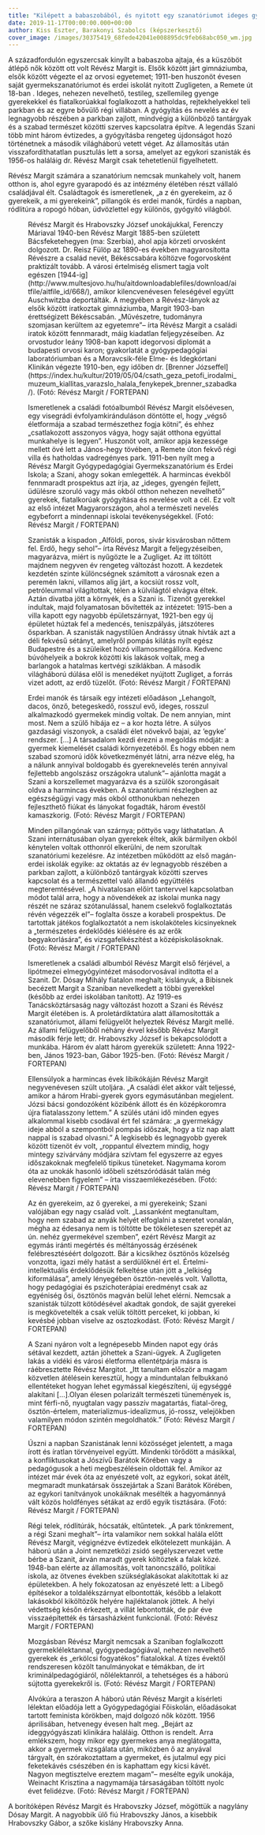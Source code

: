 ```yaml
---
title: "Kilépett a babaszobából, és nyitott egy szanatóriumot ideges gyerekeknek"
date: 2019-11-17T00:00:00.000+00:00
author: Kiss Eszter, Barakonyi Szabolcs (képszerkesztő)
cover_image: /images/30375419_68fede42041e008895dc9feb68abc050_wm.jpg
---
```


A századfordulón egyszercsak kinyílt a babaszoba ajtaja, és a küszöböt átlépő nők között ott volt Révész Margit is. Elsők között járt gimnáziumba, elsők között végezte el az orvosi egyetemet; 1911-ben huszonöt évesen saját gyermekszanatóriumot és erdei iskolát nyitott Zugligeten, a Remete út 18-ban . Ideges, nehezen nevelhető, testileg, szellemileg gyenge gyerekekkel és fiatalkorúakkal foglalkozott a hatholdas, rejtekhelyekkel teli parkban és az egyre bővülő régi villában. A gyógyítás és nevelés az év legnagyobb részében a parkban zajlott, mindvégig a különböző tantárgyak és a szabad természet közötti szerves kapcsolatra építve. A legendás Szani több mint három évtizedes, a gyógyításba rengeteg újdonságot hozó történetnek a második világháború vetett véget. Az államosítás után visszafordíthatatlan pusztulás lett a sorsa, amelyet az egykori szanisták és 1956-os haláláig dr. Révész Margit csak tehetetlenül figyelhetett.

Révész Margit számára a szanatórium nemcsak munkahely volt, hanem otthon is, ahol egyre gyarapodó és az intézmény életében részt vállaló családjával élt. Családtagok és ismeretlenek, „a z én gyerekeim, az ő gyerekeik, a mi gyerekeink”, pillangók és erdei manók, fürdés a napban, ródlitúra a ropogó hóban, üdvözlettel egy különös, gyógyító világból.

<figure>
<img src="/images/30340155_b4d656612631847a0e34121d4f4970f5_wm.jpg" alt="" />
<figcaption>Révész Margit és Hrabovszky József unokájukkal, Ferenczy Máriaval 1940-ben Révész Margit 1885-ben született Bácsfeketehegyen (ma: Szerbia), ahol apja körzeti orvosként dolgozott. Dr. Reisz Fülöp az 1890-es években magyarosította Révészre a család nevét, Békéscsabára költözve fogorvosként praktizált tovább. A városi értelmiség elismert tagja volt egészen [1944-ig](http://www.multesjovo.hu/hu/aitdownloadablefiles/download/aitfile/aitfile_id/668/), amikor kilencvenévesen feleségével együtt Auschwitzba deportálták. A megyében a Révész-lányok az elsők között iratkoztak gimnáziumba, Margit 1903-ban érettségizett Békéscsabán. „Művészetre, tudományra szomjasan kerültem az egyetemre”– írta Révész Margit a családi iratok között fennmaradt, máig kiadatlan feljegyzéseiben. Az orvostudor leány 1908-ban kapott idegorvosi diplomát a budapesti orvosi karon; gyakorlatát a gyógypedagógiai laboratóriumban és a Moravcsik-féle Elme- és Idegkórtani Klinikán végezte 1910-ben, egy időben dr. [Brenner Józseffel](https://index.hu/kultur/2019/05/04/csath_geza_petofi_irodalmi_muzeum_kiallitas_varazslo_halala_fenykepek_brenner_szabadka/). (Fotó: Révész Margit / FORTEPAN)</figcaption>
</figure>

<figure>
<img src="/images/30340153_9f0160b2b1f08022b04a0fe6f611b10e_wm.jpg" alt="" />
<figcaption>Ismeretlenek a családi fotóalbumból Révész Margit elsőévesen, egy visegrádi évfolyamkiránduláson döntötte el, hogy „végső életformája a szabad természethez fogja kötni”, és ehhez „csatlakozott asszonyos vágya, hogy saját otthona egyúttal munkahelye is legyen”. Huszonöt volt, amikor apja kezessége mellett övé lett a János-hegy tövében, a Remete úton fekvő régi villa és hatholdas vadregényes park. 1911-ben nyílt meg a Révész Margit Gyógypedagógiai Gyermekszanatórium és Erdei Iskola; a Szani, ahogy sokan emlegették. A harmincas évekből fennmaradt prospektus azt írja, az „ideges, gyengén fejlett, üdülésre szoruló vagy más okból otthon nehezen nevelhető” gyerekek, fiatalkorúak gyógyítása és nevelése volt a cél. Ez volt az első intézet Magyarországon, ahol a természeti nevelés egybeforrt a mindennapi iskolai tevékenységekkel. (Fotó: Révész Margit / FORTEPAN)</figcaption>
</figure>

<figure>
<img src="/images/30340151_1012cbb1a5dc5db3f14cea8c5de6c8ac_wm.jpg" alt="" />
<figcaption>Szanisták a kispadon „Alföldi, poros, sivár kisvárosban nőttem fel. Erdő, hegy sehol”– írta Révész Margit a feljegyzéseiben, magyarázva, miért is nyűgözte le a Zugliget. Az itt töltött majdnem negyven év rengeteg változást hozott. A kezdetek kezdetén szinte különcségnek számított a városnak ezen a peremén lakni, villamos alig járt, a kocsiút rossz volt, petróleummal világítottak, télen a külvilágtól elvágva éltek. Aztán divatba jött a környék, és a Szani is. Tizenöt gyerekkel indultak, majd folyamatosan bővítették az intézetet: 1915-ben a villa kapott egy nagyobb épületszárnyat, 1921-ben egy új épületet húztak fel a medencés, teniszpályás, játszóteres ősparkban. A szanisták nagystílűen Andrássy útnak hívták azt a déli fekvésű sétányt, amelyről pompás kilátás nyílt egész Budapestre és a szüleiket hozó villamosmegállóra. Kedvenc búvóhelyeik a bokrok közötti kis lakások voltak, meg a barlangok a hatalmas kertvégi sziklákban. A második világháború dúlása elől is menedéket nyújtott Zugliget, a forrás vizet adott, az erdő tüzelőt. (Fotó: Révész Margit / FORTEPAN)</figcaption>
</figure>

<figure>
<img src="/images/30340139_ba0c96c24a736d766e330c821d6b20d0_wm.jpg" alt="" />
<figcaption>Erdei manók és társaik egy intézeti előadáson „Lehangolt, dacos, önző, betegeskedő, rosszul evő, ideges, rosszul alkalmazkodó gyermekek mindig voltak. De nem annyian, mint most. Nem a szülő hibája ez – a kor hozta létre. A súlyos gazdasági viszonyok, a családi élet növekvő bajai, az ’egyke’ rendszer. [...] A társadalom kezdi érezni a megoldás módját: a gyermek kiemelését családi környezetéből. És hogy ebben nem szabad szomorú idők következményét látni, arra nézve elég, ha a nálunk annyival boldogabb és gyereknevelés terén annyival fejlettebb angolszász országokra utalunk”– ajánlotta magát a Szani a korszellemet magyarázva és a szülők szorongásait oldva a harmincas években. A szanatóriumi részlegben az egészségügyi vagy más okból otthonukban nehezen fejleszthető fiúkat és lányokat fogadták, három évestől kamaszkorig. (Fotó: Révész Margit / FORTEPAN)</figcaption>
</figure>

<figure>
<img src="/images/30340145_64b3afecf808d35e15153f5aa42273db_wm.jpg" alt="" />
<figcaption>Minden pillangónak van szárnya; pöttyös vagy láthatatlan. A Szani internátusában olyan gyerekek éltek, akik bármilyen okból kénytelen voltak otthonról elkerülni, de nem szorultak szanatóriumi kezelésre. Az intézetben működött az első magán-erdei iskolák egyike: az oktatás az év legnagyobb részében a parkban zajlott, a különböző tantárgyak közötti szerves kapcsolat és a természettel való állandó együttélés megteremtésével. „A hivatalosan előírt tantervvel kapcsolatban módot talál arra, hogy a növendékek az iskolai munka nagy részét ne száraz szótanulással, hanem cselekvő foglalkoztatás révén végezzék el”– foglalta össze a korabeli prospektus. De tartottak játékos foglalkoztatót a nem iskolaköteles kicsinyeknek a „természetes érdeklődés kiélésére és az erők begyakorlására”, és vizsgafelkészítést a középiskolásoknak. (Fotó: Révész Margit / FORTEPAN)</figcaption>
</figure>

<figure>
<img src="/images/30340143_1ac8f1a1f40585152cf0ee62e70d3991_wm.jpg" alt="" />
<figcaption>Ismeretlenek a családi albumból Révész Margit első férjével, a lipótmezei elmegyógyintézet másodorvosával indította el a Szanit. Dr. Dósay Mihály fiatalon meghalt; kislányuk, a Bibisnek becézett Margit a Szaniban nevelkedett a többi gyerekkel (később az erdei iskolában tanított). Az 1919-es Tanácsköztársaság nagy változást hozott a Szani és Révész Margit életében is. A proletárdiktatúra alatt államosították a szanatóriumot, állami felügyelőt helyeztek Révész Margit mellé. Az állami felügyelőből néhány évvel később Révész Margit második férje lett; dr. Hrabovszky József is bekapcsolódott a munkába. Három év alatt három gyerekük született: Anna 1922-ben, János 1923-ban, Gábor 1925-ben. (Fotó: Révész Margit / FORTEPAN)</figcaption>
</figure>

<figure>
<img src="/images/30340131_815f6264c6dd01de3115388568c12afa_wm.jpg" alt="" />
<figcaption>Ellensúlyok a harmincas évek libikókáján Révész Margit negyvenévesen szült utoljára. „A családi élet akkor vált teljessé, amikor a három Hrabi-gyerek gyors egymásutánban megjelent. Józsi bácsi gondozóként közibénk állott és én középkoromra újra fiatalasszony lettem.” A szülés utáni idő minden egyes alkalommal kisebb csodával ért fel számára: „a gyermekágy ideje abból a szempontból pompás időszak, hogy a tíz nap alatt nappal is szabad olvasni.” A legkisebb és legnagyobb gyerek között tizenöt év volt, „roppantul élveztem mindig, hogy mintegy szivárvány módjára szívtam fel egyszerre az egyes időszakoknak megfelelő tipikus tüneteket. Nagymama korom óta az unokák hasonló időbeli szétszóródását talán még elevenebben figyelem” – írta visszaemlékezésében. (Fotó: Révész Margit / FORTEPAN)</figcaption>
</figure>

<figure>
<img src="/images/30340147_82436c9363b87f6f8e18f4ee079d0525_wm.jpg" alt="" />
<figcaption>Az én gyerekeim, az ő gyerekei, a mi gyerekeink; Szani valójában egy nagy család volt. „Lassanként megtanultam, hogy nem szabad az anyák helyét elfoglalni a szeretet vonalán, mégha az édesanya nem is töltötte be tökéletesen szerepét az ún. nehéz gyermekével szemben”, ezért Révész Margit az egymás iránti megértés és méltányosság érzésének felébresztéséért dolgozott. Bár a kicsikhez ösztönös közelség vonzotta, igazi mély hatást a serdülőknél ért el. Értelmi-intellektuális érdeklődésük felkeltése után jött a „lelkiség kiformálása”, amely lényegében ösztön-nevelés volt. Vallotta, hogy pedagógiai és pszichoterápiai eredményt csak az egyéniség ősi, ösztönös magván belül lehet elérni. Nemcsak a szanisták túlzott kötödésével akadtak gondok, de saját gyerekei is megkövetelték a csak velük töltött perceket, ki jobban, ki kevésbé jobban viselve az osztozkodást. (Fotó: Révész Margit / FORTEPAN)</figcaption>
</figure>

<figure>
<img src="/images/30340137_cea93bdcbc95f7fbd299762afe665996_wm.jpg" alt="" />
<figcaption>A Szani nyáron volt a legnépesebb Minden napot egy órás sétával kezdett, aztán jöhettek a Szani-ügyek. A Zugligeten lakás a vidéki és városi életforma ellentétpárja másra is ráébresztette Révész Margitot. „Itt tanultam először a magam közvetlen átélésein keresztül, hogy a minduntalan felbukkanó ellentéteket hogyan lehet egymással kiegészíteni, új egységgé alakítani [...].Olyan élesen polarizált természeti tünemények is, mint férfi-nő, nyugtalan vagy passzív magatartás, fiatal-öreg, ösztön-értelem, materializmus-idealizmus, jó-rossz, velejökben valamilyen módon szintén megoldhatók.” (Fotó: Révész Margit / FORTEPAN)</figcaption>
</figure>

<figure>
<img src="/images/30340149_2566709ffae2a64cc5e2f8fd4848f2fa_wm.jpg" alt="" />
<figcaption>Úszni a napban Szanistának lenni közösséget jelentett, a maga írott és íratlan törvényeivel együtt. Mindenki törődött a másikkal, a konfliktusokat a Jószívű Barátok Körében vagy a pedagógusok a heti megbeszélésein oldották fel. Amikor az intézet már évek óta az enyészeté volt, az egykori, sokat átélt, megmaradt munkatársak összejártak a Szani Barátok Körében, az egykori tanítványok unokáiknak mesélték a hagyománnyá vált közös holdfényes sétákat az erdő egyik tisztására. (Fotó: Révész Margit / FORTEPAN)</figcaption>
</figure>

<figure>
<img src="/images/30340135_379b4ebcfb0bb8ef7baf62ba7841443b_wm.jpg" alt="" />
<figcaption>Régi telek, ródlitúrák, hócsaták, eltűntetek. „A park tönkrement, a régi Szani meghalt”– írta valamikor nem sokkal halála előtt Révész Margit, végignézve évtizedek elkötelezett munkáján. A háború után a Joint nemzetközi zsidó segélyszervezet vette bérbe a Szanit, árván maradt gyerek költöztek a falak közé. 1948-ban elérte az államosítás, volt tanoncszálló, politikai iskola, az ötvenes években szükséglakásokat alakítottak ki az épületekben. A hely fokozatosan az enyészeté lett: a Libegő építésekor a toldalékszárnyat elbontották, később a lelakott lakásokból kiköltözők helyére hajléktalanok jöttek. A helyi védettség későn érkezett, a villát lebontották, de pár éve visszaépítették és társasházként funkcionál. (Fotó: Révész Margit / FORTEPAN)</figcaption>
</figure>

<figure>
<img src="/images/30340133_bb42603d4d9b732ce7057874bc20d1d3_wm.jpg" alt="" />
<figcaption>Mozgásban Révész Margit nemcsak a Szaniban foglalkozott gyermeklélektannal, gyógypedagógiával, nehezen nevelhető gyerekek és „erkölcsi fogyatékos” fiatalokkal. A tízes évektől rendszeresen közölt tanulmányokat e témákban, de írt kriminálpedagógiáról, nőlélektanról, a tehetséges és a háború sújtotta gyerekekről is. (Fotó: Révész Margit / FORTEPAN)</figcaption>
</figure>

<figure>
<img src="/images/30340129_d05c4d5cc9017e0ba959632c89d1834a_wm.jpg" alt="" />
<figcaption>Alvókúra a teraszon A háború után Révész Margit a kísérleti lélektan előadója lett a Gyógypedagógiai Főiskolán, előadásokat tartott feminista körökben, majd dolgozó nők között. 1956 áprilisában, hetvenegy évesen halt meg. „Bejárt az ideggyógyászati klinikára haláláig. Otthon is rendelt. Arra emlékszem, hogy mikor egy gyermekes anya meglátogatta, akkor a gyermek vizsgálata után, miközben ő az anyával tárgyalt, én szórakoztattam a gyermeket, és jutalmul egy pici feketekávés csészében én is kaphattam egy kicsi kávét. Nagyon megtisztelve ereztem magam”– mesélte egyik unokája, Weinacht Krisztina a nagymamája társaságában töltött nyolc évet felidézve. (Fotó: Révész Margit / FORTEPAN)</figcaption>
</figure>

A borítóképen Révész Margit és Hrabovszky József, mögöttük a nagylány Dósay Margit. A nagyobbik ülő fiú Hrabovszky János, a kisebbik Hrabovszky Gábor, a szőke kislány Hrabovszky Anna.
